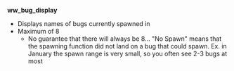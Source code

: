 **ww_bug_display** 
- Displays names of bugs currently spawned in
- Maximum of 8
  - No guarantee that there will always be 8... "No Spawn" means that the spawning function did not land on a bug that could spawn. Ex. in January the spawn range is very small, so you often see 2-3 bugs at most
